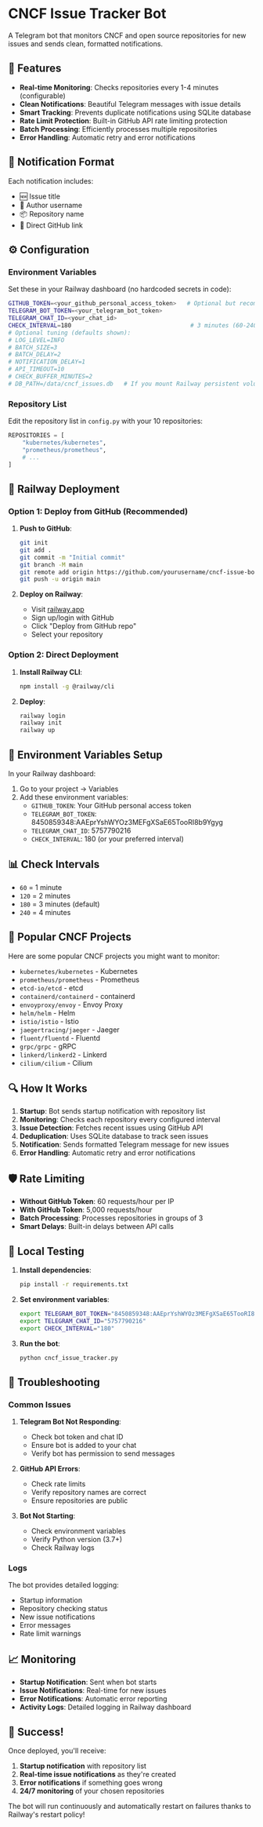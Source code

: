 # CNCF Issue Tracker Bot

A Telegram bot that monitors CNCF and open source repositories for new issues and sends clean, formatted notifications.

## 🚀 Features

- **Real-time Monitoring**: Checks repositories every 1-4 minutes (configurable)
- **Clean Notifications**: Beautiful Telegram messages with issue details
- **Smart Tracking**: Prevents duplicate notifications using SQLite database
- **Rate Limit Protection**: Built-in GitHub API rate limiting protection
- **Batch Processing**: Efficiently processes multiple repositories
- **Error Handling**: Automatic retry and error notifications

## 📱 Notification Format

Each notification includes:
- 🆕 Issue title
- 👤 Author username
- 📦 Repository name
- 🔗 Direct GitHub link

## ⚙️ Configuration

### Environment Variables

Set these in your Railway dashboard (no hardcoded secrets in code):

```bash
GITHUB_TOKEN=<your_github_personal_access_token>   # Optional but recommended
TELEGRAM_BOT_TOKEN=<your_telegram_bot_token>
TELEGRAM_CHAT_ID=<your_chat_id>
CHECK_INTERVAL=180                                  # 3 minutes (60-240 seconds)
# Optional tuning (defaults shown):
# LOG_LEVEL=INFO
# BATCH_SIZE=3
# BATCH_DELAY=2
# NOTIFICATION_DELAY=1
# API_TIMEOUT=10
# CHECK_BUFFER_MINUTES=2
# DB_PATH=/data/cncf_issues.db   # If you mount Railway persistent volume
```

### Repository List

Edit the repository list in `config.py` with your 10 repositories:

```python
REPOSITORIES = [
    "kubernetes/kubernetes",
    "prometheus/prometheus",
    # ...
]
```

## 🚀 Railway Deployment

### Option 1: Deploy from GitHub (Recommended)

1. **Push to GitHub**:
   ```bash
   git init
   git add .
   git commit -m "Initial commit"
   git branch -M main
   git remote add origin https://github.com/yourusername/cncf-issue-bot.git
   git push -u origin main
   ```

2. **Deploy on Railway**:
   - Visit [railway.app](https://railway.app)
   - Sign up/login with GitHub
   - Click "Deploy from GitHub repo"
   - Select your repository

### Option 2: Direct Deployment

1. **Install Railway CLI**:
   ```bash
   npm install -g @railway/cli
   ```

2. **Deploy**:
   ```bash
   railway login
   railway init
   railway up
   ```

## 🔧 Environment Variables Setup

In your Railway dashboard:

1. Go to your project → Variables
2. Add these environment variables:
   - `GITHUB_TOKEN`: Your GitHub personal access token
   - `TELEGRAM_BOT_TOKEN`: 8450859348:AAEprYshWYOz3MEFgXSaE65TooRI8b9Ygyg
   - `TELEGRAM_CHAT_ID`: 5757790216
   - `CHECK_INTERVAL`: 180 (or your preferred interval)

## 📊 Check Intervals

- `60` = 1 minute
- `120` = 2 minutes  
- `180` = 3 minutes (default)
- `240` = 4 minutes

## 🎯 Popular CNCF Projects

Here are some popular CNCF projects you might want to monitor:

- `kubernetes/kubernetes` - Kubernetes
- `prometheus/prometheus` - Prometheus
- `etcd-io/etcd` - etcd
- `containerd/containerd` - containerd
- `envoyproxy/envoy` - Envoy Proxy
- `helm/helm` - Helm
- `istio/istio` - Istio
- `jaegertracing/jaeger` - Jaeger
- `fluent/fluentd` - Fluentd
- `grpc/grpc` - gRPC
- `linkerd/linkerd2` - Linkerd
- `cilium/cilium` - Cilium

## 🔍 How It Works

1. **Startup**: Bot sends startup notification with repository list
2. **Monitoring**: Checks each repository every configured interval
3. **Issue Detection**: Fetches recent issues using GitHub API
4. **Deduplication**: Uses SQLite database to track seen issues
5. **Notification**: Sends formatted Telegram message for new issues
6. **Error Handling**: Automatic retry and error notifications

## 🛡️ Rate Limiting

- **Without GitHub Token**: 60 requests/hour per IP
- **With GitHub Token**: 5,000 requests/hour
- **Batch Processing**: Processes repositories in groups of 3
- **Smart Delays**: Built-in delays between API calls

## 📝 Local Testing

1. **Install dependencies**:
   ```bash
   pip install -r requirements.txt
   ```

2. **Set environment variables**:
   ```bash
   export TELEGRAM_BOT_TOKEN="8450859348:AAEprYshWYOz3MEFgXSaE65TooRI8b9Ygyg"
   export TELEGRAM_CHAT_ID="5757790216"
   export CHECK_INTERVAL="180"
   ```

3. **Run the bot**:
   ```bash
   python cncf_issue_tracker.py
   ```

## 🚨 Troubleshooting

### Common Issues

1. **Telegram Bot Not Responding**:
   - Check bot token and chat ID
   - Ensure bot is added to your chat
   - Verify bot has permission to send messages

2. **GitHub API Errors**:
   - Check rate limits
   - Verify repository names are correct
   - Ensure repositories are public

3. **Bot Not Starting**:
   - Check environment variables
   - Verify Python version (3.7+)
   - Check Railway logs

### Logs

The bot provides detailed logging:
- Startup information
- Repository checking status
- New issue notifications
- Error messages
- Rate limit warnings

## 📈 Monitoring

- **Startup Notification**: Sent when bot starts
- **Issue Notifications**: Real-time for new issues
- **Error Notifications**: Automatic error reporting
- **Activity Logs**: Detailed logging in Railway dashboard

## 🎉 Success!

Once deployed, you'll receive:
1. **Startup notification** with repository list
2. **Real-time issue notifications** as they're created
3. **Error notifications** if something goes wrong
4. **24/7 monitoring** of your chosen repositories

The bot will run continuously and automatically restart on failures thanks to Railway's restart policy!
